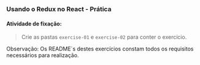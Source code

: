 ### Usando o Redux no React - Prática

####  Atividade de fixação:
> Crie as pastas `exercise-01` e `exercise-02` para conter o exercício.

Observação: Os README`s destes exercícios constam todos os requisitos necessários para realização.
